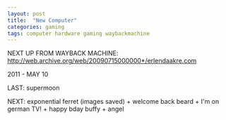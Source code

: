 ```yaml
---
layout: post
title:  "New Computer"
categories: gaming
tags: computer hardware gaming waybackmachine
---
```


NEXT UP FROM WAYBACK MACHINE:
http://web.archive.org/web/20090715000000*/erlendaakre.com


2011 - MAY 10

LAST: supermoon

NEXT: exponential ferret (images saved) + welcome back beard + I'm on german TV! + happy bday buffy + angel 
